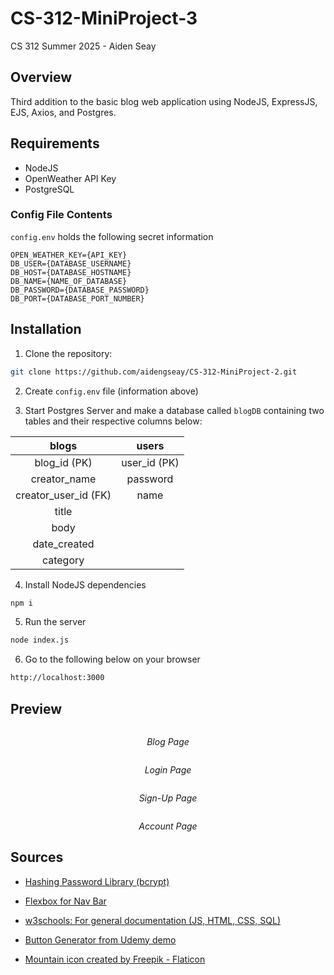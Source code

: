 # CS-312-MiniProject-3

CS 312 Summer 2025 - Aiden Seay

## Overview

Third addition to the basic blog web application using NodeJS, ExpressJS, EJS, Axios, and Postgres.

## Requirements

- NodeJS
- OpenWeather API Key
- PostgreSQL

### Config File Contents

`config.env` holds the following secret information

```text
OPEN_WEATHER_KEY={API_KEY}
DB_USER={DATABASE_USERNAME}
DB_HOST={DATABASE_HOSTNAME}
DB_NAME={NAME_OF_DATABASE}
DB_PASSWORD={DATABASE_PASSWORD}
DB_PORT={DATABASE_PORT_NUMBER}
```

## Installation

1. Clone the repository:

```bash
git clone https://github.com/aidengseay/CS-312-MiniProject-2.git
```

2. Create `config.env` file (information above)

3. Start Postgres Server and make a database called `blogDB` containing two tables and their respective columns below: 

| blogs | users |
| :---------: | :-------: |
| blog_id (PK) | user_id (PK) |
| creator_name | password |
| creator_user_id (FK) | name |
| title | | 
| body | | 
| date_created | | 
| category | | 

4. Install NodeJS dependencies

```bash
npm i
```

5. Run the server

```bash
node index.js
```

6. Go to the following below on your browser

```bash
http://localhost:3000
```

## Preview

<img align="center" src=""/>
<p align="center" ><em>Blog Page</em></p>

<img align="center" src=""/>
<p align="center" ><em>Login Page</em></p>

<img align="center" src=""/>
<p align="center" ><em>Sign-Up Page</em></p>

<img align="center" src=""/>
<p align="center" ><em>Account Page</em></p>

## Sources

- [Hashing Password Library (bcrypt)](https://www.npmjs.com/package/bcrypt)

- [Flexbox for Nav Bar](https://www.w3schools.com/css/css3_flexbox.asp)

- [w3schools: For general documentation (JS, HTML, CSS, SQL)](https://www.w3schools.com/)

- [Button Generator from Udemy demo](https://www.bestcssbuttongenerator.com/)

- [Mountain icon created by Freepik - Flaticon](https://www.flaticon.com/free-icons/mountain)
